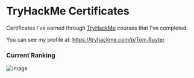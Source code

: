 # TryHackMe Certificates

Certificates I've earned through [TryHackMe](https://tryhackme.com) courses that I've completed.

You can see my profile at: https://tryhackme.com/p/Tom.Ruyter

### Current Ranking

![image](https://github.com/TomRuyter/TryHackMe-Certs/assets/31480147/49761cfc-7ad1-435e-8cea-af8397e092aa)

